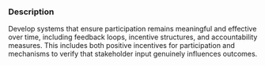 ### Description

Develop systems that ensure participation remains meaningful and effective over time, including feedback loops, incentive structures, and accountability measures. This includes both positive incentives for participation and mechanisms to verify that stakeholder input genuinely influences outcomes.
